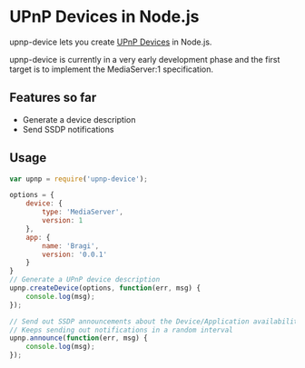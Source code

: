 UPnP Devices in Node.js
=======================

upnp-device lets you create [UPnP Devices](http://upnp.org/sdcps-and-certification/standards/sdcps/) in Node.js.

upnp-device is currently in a very early development phase and the first target is to implement the MediaServer:1 specification.

Features so far
---------------
* Generate a device description
* Send SSDP notifications

Usage
-----
```javascript
var upnp = require('upnp-device');

options = {
    device: {
        type: 'MediaServer',
        version: 1
    },
    app: {
        name: 'Bragi',
        version: '0.0.1'
    }
}
// Generate a UPnP device description
upnp.createDevice(options, function(err, msg) {
    console.log(msg); 
});

// Send out SSDP announcements about the Device/Application availability
// Keeps sending out notifications in a random interval
upnp.announce(function(err, msg) {
    console.log(msg); 
});
```
